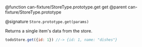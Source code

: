@function can-fixture/StoreType.prototype.get get
@parent can-fixture/StoreType.prototype

@signature `Store.prototype.get(params)`

Returns a single item's data from the store.

```javascript
todoStore.get({id: 1}) //-> {id: 1, name: "dishes"}
```

